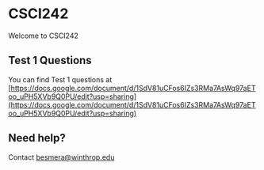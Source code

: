# CSCI242 #
Welcome to CSCI242

## Test 1 Questions ##
You can find Test 1 questions at [https://docs.google.com/document/d/1SdV81uCFos6IZs3RMa7AsWq97aEToo_uPH5XVb9Q0PU/edit?usp=sharing](https://docs.google.com/document/d/1SdV81uCFos6IZs3RMa7AsWq97aEToo_uPH5XVb9Q0PU/edit?usp=sharing)

## Need help? ##
Contact <besmera@winthrop.edu>
